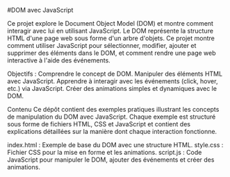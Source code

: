 #DOM avec JavaScript

Ce projet explore le Document Object Model (DOM) et montre comment interagir avec lui en utilisant JavaScript. Le DOM représente la structure HTML d'une page web sous forme d'un arbre d'objets. Ce projet montre comment utiliser JavaScript pour sélectionner, modifier, ajouter et supprimer des éléments dans le DOM, et comment rendre une page web interactive à l'aide des événements.

Objectifs :
Comprendre le concept de DOM.
Manipuler des éléments HTML avec JavaScript.
Apprendre à interagir avec les événements (click, hover, etc.) via JavaScript.
Créer des animations simples et dynamiques avec le DOM.


Contenu
Ce dépôt contient des exemples pratiques illustrant les concepts de manipulation du DOM avec JavaScript. Chaque exemple est structuré sous forme de fichiers HTML, CSS et JavaScript et contient des explications détaillées sur la manière dont chaque interaction fonctionne.

index.html : Exemple de base du DOM avec une structure HTML.
style.css : Fichier CSS pour la mise en forme et les animations.
script.js : Code JavaScript pour manipuler le DOM, ajouter des événements et créer des animations.
